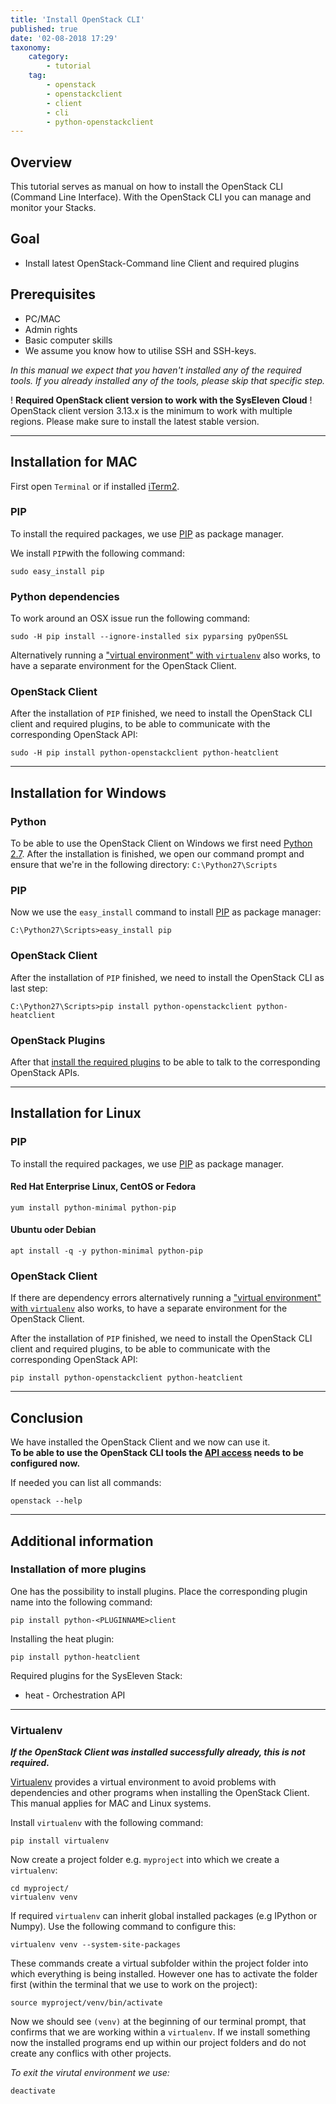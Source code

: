 ```yaml
---
title: 'Install OpenStack CLI'
published: true
date: '02-08-2018 17:29'
taxonomy:
    category:
        - tutorial
    tag:
        - openstack
        - openstackclient
        - client
        - cli
        - python-openstackclient
---
```


## Overview

This tutorial serves as manual on how to install the OpenStack CLI (Command Line Interface). With the OpenStack CLI you can manage and monitor your Stacks.

## Goal

* Install latest OpenStack-Command line Client and required plugins

## Prerequisites

* PC/MAC
* Admin rights
* Basic computer skills
* We assume you know how to utilise SSH and SSH-keys.

*In this manual we expect that you haven't installed any of the required tools.
If you already installed any of the tools, please skip that specific step.*

! **Required OpenStack client version to work with the SysEleven Cloud**
! OpenStack client version 3.13.x is the minimum to work with multiple regions. Please make sure to install the latest stable version.

---

## Installation for MAC

First open `Terminal` or if installed [iTerm2](https://www.iterm2.com/).

### PIP

To install the required packages, we use [PIP](https://en.wikipedia.org/wiki/Pip_(package_manager)) as package manager.

We install `PIP`with the following command:

```shell
sudo easy_install pip
```

### Python dependencies

To work around an OSX issue run the following command:

```shell
sudo -H pip install --ignore-installed six pyparsing pyOpenSSL
```

Alternatively running a ["virtual environment" with `virtualenv`](#virtualenv) also works, to have a separate environment for the OpenStack Client.

### OpenStack Client

After the installation of `PIP` finished, we need to install the OpenStack CLI client and required plugins, to be able to communicate with the corresponding OpenStack API:

```shell
sudo -H pip install python-openstackclient python-heatclient
```

---

## Installation for Windows

### Python

To be able to use the OpenStack Client on Windows we first need [Python 2.7](https://www.python.org/downloads/release/python-2712/).
After the installation is finished, we open our command prompt and ensure that we're in the following directory: `C:\Python27\Scripts`

### PIP

Now we use the `easy_install` command to install [PIP](https://en.wikipedia.org/wiki/Pip_(package_manager)) as package manager:

```batch
C:\Python27\Scripts>easy_install pip
```

### OpenStack Client

After the installation of `PIP` finished, we need to install the OpenStack CLI as last step:

```batch
C:\Python27\Scripts>pip install python-openstackclient python-heatclient
```

### OpenStack Plugins

After that [install the required plugins](#installation-of-more-plugins) to be able to talk to the corresponding OpenStack APIs.

---

## Installation for Linux

### PIP

To install the required packages, we use [PIP](https://en.wikipedia.org/wiki/Pip_(package_manager)) as package manager.

#### Red Hat Enterprise Linux, CentOS or Fedora

```shell
yum install python-minimal python-pip
```

#### Ubuntu oder Debian

```shell
apt install -q -y python-minimal python-pip
```

### OpenStack Client

If there are dependency errors alternatively running a ["virtual environment" with `virtualenv`](#virtualenv) also works, to have a separate environment for the OpenStack Client.

After the installation of `PIP` finished, we need to install the OpenStack CLI client and required plugins, to be able to communicate with the corresponding OpenStack API:

```shell
pip install python-openstackclient python-heatclient
```

---

## Conclusion

We have installed the OpenStack Client and we now can use it.  
**To be able to use the OpenStack CLI tools the [API access](../04.api-access/docs.en.md) needs to be configured now.**

If needed you can list all commands:

```shell
openstack --help
```

---

## Additional information

### Installation of more plugins

One has the possibility to install plugins. Place the corresponding plugin name into the following command:

```shell
pip install python-<PLUGINNAME>client
```

Installing the heat plugin:

```shell
pip install python-heatclient
```

Required plugins for the SysEleven Stack:

* heat - Orchestration API

---

### Virtualenv

***If the OpenStack Client was installed successfully already, this is not required.***

[Virtualenv](https://virtualenv.pypa.io) provides a virtual environment to avoid problems with dependencies and other programs when installing the OpenStack Client. This manual applies for MAC and Linux systems.

Install `virtualenv` with the following command:

```shell
pip install virtualenv
```

Now create a project folder e.g. `myproject` into which we create a `virtualenv`:

```shell
cd myproject/
virtualenv venv
```

If required `virtualenv` can inherit global installed packages (e.g IPython or Numpy). Use the following command to configure this:

```shell
virtualenv venv --system-site-packages
```

These commands create a virtual subfolder within the project folder into which everything is being installed. However one has to activate the folder first (within the terminal that we use to work on the project):

```shell
source myproject/venv/bin/activate
```

Now we should see `(venv)` at the beginning of our terminal prompt, that confirms that we are working within a `virtualenv`.
If we install something now the installed programs end up within our project folders and do not create any conflics with other projects.

*To exit the virutal environment we use:*

```shell
deactivate
```
